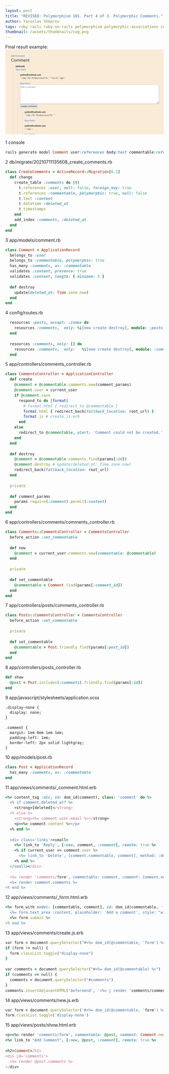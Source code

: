 ```yaml
---
layout: post
title: "REVISED: Polymorphism 101. Part 4 of 3. Polymorphic Comments."
author: Yaroslav Shmarov
tags: ruby rails ruby-on-rails polymorphism polymorphic-associations comments
thumbnail: /assets/thumbnails/cog.png
---
```


Final result example:
![polymorphic nested commits](/assets/polymorphic_nested_comments/nested_comments.png)

1 console
```ruby
rails generate model Comment user:references body:text commentable:references{polymorphic}
```

2 db/migrate/20210711135608_create_comments.rb
```ruby
class CreateComments < ActiveRecord::Migration[6.1]
  def change
    create_table :comments do |t|
      t.references :user, null: false, foreign_key: true
      t.references :commentable, polymorphic: true, null: false
      t.text :content
      t.datetime :deleted_at
      t.timestamps
    end
    add_index :comments, :deleted_at
  end
end
```

3 app/models/comment.rb
```ruby
class Comment < ApplicationRecord
  belongs_to :user
  belongs_to :commentable, polymorphic: true
  has_many :comments, as: :commentable
  validates :content, presence: true
  validates :content, length: { minimum: 5 }

  def destroy
    update(deleted_at: Time.zone.now)
  end
end
```

4 config/routes.rb
```ruby
  resources :posts, except: :index do
    resources :comments,  only: %i[new create destroy], module: :posts
  end

  resources :comments, only: [] do
    resources :comments,  only:   %i[new create destroy], module: :comments
  end
```

5 app/controllers/comments_controller.rb
```ruby
class CommentsController < ApplicationController
  def create
    @comment = @commentable.comments.new(comment_params)
    @comment.user = current_user
    if @comment.save
      respond_to do |format|
        # format.html { redirect_to @commentable }
        format.html { redirect_back(fallback_location: root_url) }
        format.js # create.js.erb
      end
    else
      redirect_to @commentable, alert: 'Comment could not be created.'
    end
  end

  def destroy
    @comment = @commentable.comments.find(params[:id])
    @comment.destroy # update(deleted_at: Time.zone.now)
    redirect_back(fallback_location: root_url)
  end

  private

  def comment_params
    params.require(:comment).permit(:content)
  end
end
```

6 app/controllers/comments/comments_controller.rb
```ruby
class Comments::CommentsController < CommentsController
  before_action :set_commentable

  def new
    @comment = current_user.comments.new(commentable: @commentable)
  end

  private

  def set_commentable
    @commentable = Comment.find(params[:comment_id])
  end
end
```

7 app/controllers/posts/comments_controller.rb
```ruby
class Posts::CommentsController < CommentsController
  before_action :set_commentable

  private

  def set_commentable
    @commentable = Post.friendly.find(params[:post_id])
  end
end
```

8 app/controllers/posts_controller.rb
```ruby
def show
  @post = Post.includes(:comments).friendly.find(params[:id])
end
```

9 app/javascript/stylesheets/application.scss
```
.display-none {
  display: none;
}

.comment {
  margin: 1em 0em 1em 1em;
  padding-left: 1em;
  border-left: 2px solid lightgray;
}
```

10 app/models/post.rb
```ruby
class Post < ApplicationRecord
  has_many :comments, as: :commentable
end
```

11 app/views/comments/_comment.html.erb
```ruby
<%= content_tag :div, id: dom_id(comment), class: 'comment' do %>
  <% if comment.deleted_at? %>
    <strong>[deleted]</strong>
  <% else %>
    <strong><%= comment.user.email %></strong>
    <p><%= comment.content %></p>
  <% end %>

  <div class='links'><small>
    <%= link_to 'Reply', [:new, comment, :comment], remote: true %>
    <% if current_user == comment.user %>
      <%= link_to 'Delete', [comment.commentable, comment], method: :delete, data: { confirm: 'Are you sure?' } %>
    <% end %>
  </small></div>

  <%= render 'comments/form', commentable: comment, comment: Comment.new %>
  <%= render comment.comments %>
<% end %>
```

12 app/views/comments/_form.html.erb
```ruby
<%= form_with model: [commentable, comment], id: dom_id(commentable, 'form'), class: 'display-none' do |form| %>
  <%= form.text_area :content, placeholder: 'Add a comment', style: "width: 100%", rows: 5, required: true %>
  <%= form.submit %>
<% end %>
```

13 app/views/comments/create.js.erb
```ruby
var form = document.querySelector("#<%= dom_id(@commentable, 'form') %>")
if (form != null) {
  form.classList.toggle("display-none")
}

var comments = document.querySelector("#<%= dom_id(@commentable) %>")
if (comments == null) {
  comments = document.querySelector("#comments")
}
comments.insertAdjacentHTML('beforeend', '<%= j render 'comments/comment', commentable: @commentable, comment: @comment %>')
```

14 app/views/comments/new.js.erb
```ruby
var form = document.querySelector('#<%= dom_id(@commentable, 'form') %>')
form.classList.toggle('display-none')
```

15 app/views/posts/show.html.erb
```ruby
<p><%= render 'comments/form', commentable: @post, comment: Comment.new %></p>
<%= link_to "Add Comment", [:new, @post, :comment], remote: true %> 

<h2>Comment</h2>
<div id='comments'>
  <%= render @post.comments %>
</div>
```
